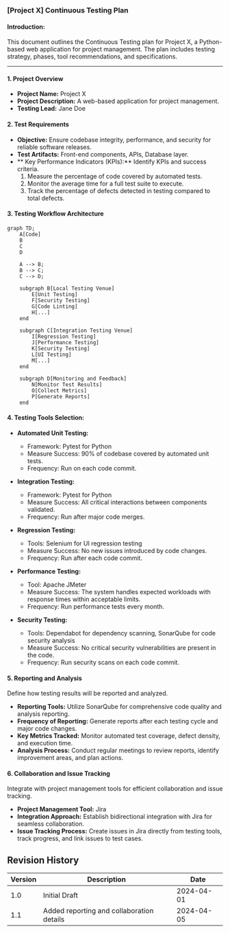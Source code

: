 ### [Project X] Continuous Testing Plan 

#### Introduction:
This document outlines the Continuous Testing plan for Project X, a Python-based web application for project management. The plan includes testing strategy, phases, tool recommendations, and specifications.

---

#### **1. Project Overview**
- **Project Name:** Project X
- **Project Description:** A web-based application for project management.
- **Testing Lead:** Jane Doe

#### **2. Test Requirements**
- **Objective:** Ensure codebase integrity, performance, and security for reliable software releases.
- **Test Artifacts:** Front-end components, APIs, Database layer.
- ** Key Performance Indicators (KPIs):** Identify KPIs and success criteria.
  1. Measure the percentage of code covered by automated tests.
  2. Monitor the average time for a full test suite to execute.
  3. Track the percentage of defects detected in testing compared to total defects.

#### **3. Testing Workflow Architecture**
```mermaid
graph TD;
    A[Code]
    B
    C
    D
    
    A --> B;
    B --> C;
    C --> D;
   
    subgraph B[Local Testing Venue]
        E[Unit Testing]
        F[Security Testing]
        G[Code Linting]
        H[...]
    end
    
    subgraph C[Integration Testing Venue]
        I[Regression Testing]
        J[Performance Testing]
        K[Security Testing]
        L[UI Testing]
        M[...]
    end

    subgraph D[Monitoring and Feedback]
        N[Monitor Test Results]
        O[Collect Metrics]
        P[Generate Reports]
    end
```

#### 4. **Testing Tools Selection:**

- **Automated Unit Testing:**
  - Framework: Pytest for Python
  - Measure Success: 90% of codebase covered by automated unit tests.
  - Frequency: Run on each code commit.

- **Integration Testing:**
  - Framework: Pytest for Python
  - Measure Success: All critical interactions between components validated.
  - Frequency: Run after major code merges.

- **Regression Testing:**
  - Tools: Selenium for UI regression testing
  - Measure Success: No new issues introduced by code changes.
  - Frequency: Run after each code commit.

- **Performance Testing:**
  - Tool: Apache JMeter
  - Measure Success: The system handles expected workloads with response times within acceptable limits.
  - Frequency: Run performance tests every month.

- **Security Testing:**
  - Tools: Dependabot for dependency scanning, SonarQube for code security analysis
  - Measure Success: No critical security vulnerabilities are present in the code.
  - Frequency: Run security scans on each code commit.


#### **5. Reporting and Analysis**

Define how testing results will be reported and analyzed.

- **Reporting Tools:** Utilize SonarQube for comprehensive code quality and analysis reporting.
- **Frequency of Reporting:** Generate reports after each testing cycle and major code changes.
- **Key Metrics Tracked:** Monitor automated test coverage, defect density, and execution time.
- **Analysis Process:** Conduct regular meetings to review reports, identify improvement areas, and plan actions.

#### **6. Collaboration and Issue Tracking**

Integrate with project management tools for efficient collaboration and issue tracking.

- **Project Management Tool:** Jira
- **Integration Approach:** Establish bidirectional integration with Jira for seamless collaboration.
- **Issue Tracking Process:** Create issues in Jira directly from testing tools, track progress, and link issues to test cases.

## Revision History

| Version | Description                     | Date       |
|---------|---------------------------------|------------|
| 1.0     | Initial Draft                   | 2024-04-01 |
| 1.1     | Added reporting and collaboration details | 2024-04-05 |
